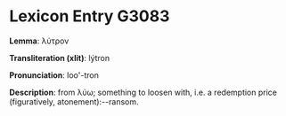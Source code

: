 # Lexicon Entry G3083

**Lemma**: λύτρον

**Transliteration (xlit)**: lýtron

**Pronunciation**: loo'-tron

**Description**:
from λύω; something to loosen with, i.e. a redemption price (figuratively, atonement):--ransom.
